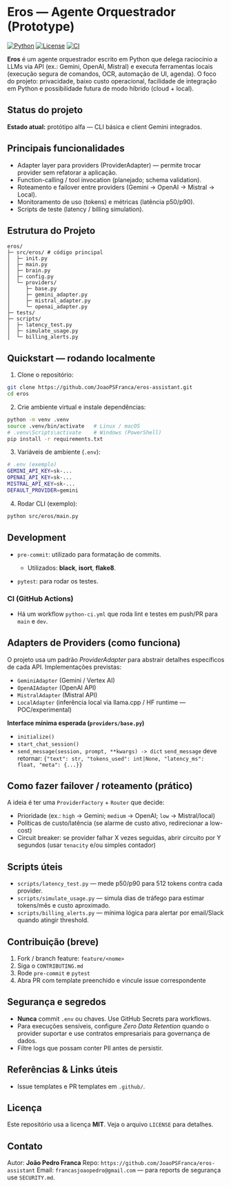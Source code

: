 # Eros — Agente Orquestrador (Prototype)

[![Python](https://img.shields.io/badge/python-3.11-blue)](https://www.python.org)
[![License](https://img.shields.io/badge/license-MIT-green)](#license)
[![CI](https://github.com/JoaoPSFranca/eros-assistant/actions/workflows/python-ci.yml/badge.svg)](#ci)

**Eros** é um agente orquestrador escrito em Python que delega raciocínio a LLMs via API (ex.: Gemini, OpenAI, Mistral) e executa ferramentas locais (execução segura de comandos, OCR, automação de UI, agenda). O foco do projeto: privacidade, baixo custo operacional, facilidade de integração em Python e possibilidade futura de modo híbrido (cloud + local).


## Status do projeto
**Estado atual:** protótipo alfa — CLI básica e client Gemini integrados.


## Principais funcionalidades
- Adapter layer para providers (ProviderAdapter) — permite trocar provider sem refatorar a aplicação.
- Function-calling / tool invocation (planejado; schema validation).
- Roteamento e failover entre providers (Gemini → OpenAI → Mistral → Local).
- Monitoramento de uso (tokens) e métricas (latência p50/p90).
- Scripts de teste (latency / billing simulation).


## Estrutura do Projeto
```
eros/
├─ src/eros/ # código principal
│  ├─ init.py
│  ├─ main.py
│  ├─ brain.py
│  ├─ config.py
│  └─ providers/
│     ├─ base.py
│     ├─ gemini_adapter.py
│     ├─ mistral_adapter.py
│     └─ openai_adapter.py
├─ tests/
├─ scripts/
│  ├─ latency_test.py
│  ├─ simulate_usage.py
│  └─ billing_alerts.py
```

## Quickstart — rodando localmente

1. Clone o repositório:
```bash
git clone https://github.com/JoaoPSFranca/eros-assistant.git
cd eros
```

2. Crie ambiente virtual e instale dependências:
```bash
python -m venv .venv
source .venv/bin/activate   # Linux / macOS
# .venv\Scripts\activate    # Windows (PowerShell)
pip install -r requirements.txt
```

3. Variáveis de ambiente (`.env`):
```bash
# .env (exemplo)
GEMINI_API_KEY=sk-...
OPENAI_API_KEY=sk-...
MISTRAL_API_KEY=sk-...
DEFAULT_PROVIDER=gemini
```

4. Rodar CLI (exemplo):
```bash
python src/eros/main.py
```


## Development

- `pre-commit`: utilizado para formatação de commits.
    -  Utilizados: **black**, **isort**, **flake8**.

- `pytest`: para rodar os testes.


### CI (GitHub Actions)
- Há um workflow `python-ci.yml` que roda lint e testes em push/PR para `main` e `dev`.


## Adapters de Providers (como funciona)
O projeto usa um padrão *ProviderAdapter* para abstrair detalhes específicos de cada API. Implementações previstas:
- `GeminiAdapter` (Gemini / Vertex AI)
- `OpenAIAdapter` (OpenAI API)
- `MistralAdapter` (Mistral API)
- `LocalAdapter` (inferência local via llama.cpp / HF runtime — POC/experimental)

**Interface mínima esperada (`providers/base.py`)**
- `initialize()`
- `start_chat_session()`
- `send_message(session, prompt, **kwargs) -> dict`
`send_message` deve retornar: `{"text": str, "tokens_used": int|None, "latency_ms": float, "meta": {...}}`


## Como fazer failover / roteamento (prático)
A ideia é ter uma `ProviderFactory` + `Router` que decide:
- Prioridade (ex.: `high` → Gemini; `medium` → OpenAI; `low` → Mistral/local)
- Políticas de custo/latência (se alarme de custo ativo, redirecionar a low-cost)
- Circuit breaker: se provider falhar X vezes seguidas, abrir circuito por Y segundos (usar `tenacity` e/ou simples contador)


## Scripts úteis
- `scripts/latency_test.py` — mede p50/p90 para 512 tokens contra cada provider.
- `scripts/simulate_usage.py` — simula dias de tráfego para estimar tokens/mês e custo aproximado.
- `scripts/billing_alerts.py` — mínima lógica para alertar por email/Slack quando atingir threshold.


## Contribuição (breve)
1. Fork / branch feature: `feature/<nome>`
2. Siga o `CONTRIBUTING.md`
3. Rode `pre-commit` e `pytest`
4. Abra PR com template preenchido e vincule issue correspondente


## Segurança e segredos
- **Nunca** commit `.env` ou chaves. Use GitHub Secrets para workflows.
- Para execuções sensíveis, configure *Zero Data Retention* quando o provider suportar e use contratos empresariais para governança de dados.
- Filtre logs que possam conter PII antes de persistir.


## Referências & Links úteis
- Issue templates e PR templates em `.github/`.


## Licença
Este repositório usa a licença **MIT**. Veja o arquivo `LICENSE` para detalhes.


## Contato
Autor: **João Pedro Franca**
Repo: `https://github.com/JoaoPSFranca/eros-assistant`
Email: `francasjoaopedro@gmail.com` — para reports de segurança use `SECURITY.md`.
